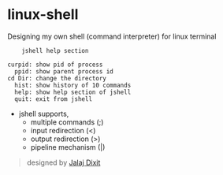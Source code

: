 # linux-shell
Designing my own shell (command interpreter) for linux terminal

		jshell help section

	curpid: show pid of process
	  ppid: show parent process id
	cd Dir: change the directory
	  hist: show history of 10 commands
	  help: show help section of jshell
	  quit: exit from jshell

* jshell supports,
  * multiple commands (;)
  * input redirection (<)
  * output redirection (>)
  * pipeline mechanism (|)

> designed by [Jalaj Dixit](jalajdixit1@gmail.com)

